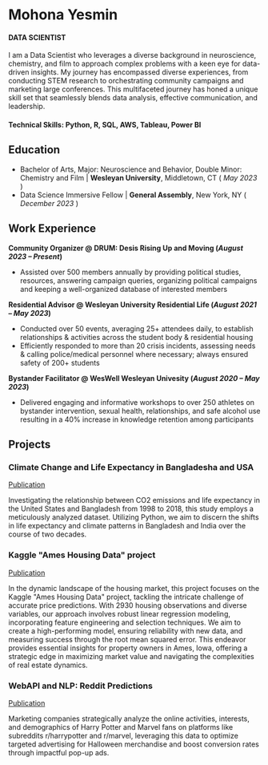 # Mohona Yesmin

#### DATA SCIENTIST
I am a Data Scientist who leverages a diverse background in neuroscience, chemistry, and film to approach
complex problems with a keen eye for data-driven insights. My journey has encompassed diverse experiences,
from conducting STEM research to orchestrating community campaigns and marketing large conferences. This
multifaceted journey has honed a unique skill set that seamlessly blends data analysis, effective
communication, and leadership.

#### Technical Skills: Python, R, SQL, AWS, Tableau, Power BI

## Education		
- Bachelor of Arts, Major: Neuroscience and Behavior, Double Minor: Chemistry and Film | **Wesleyan University**, Middletown, CT ( _May 2023_ )
- Data Science Immersive Fellow | **General Assembly**, New York, NY ( _December 2023_ )

## Work Experience
**Community Organizer @ DRUM: Desis Rising Up and Moving (_August 2023 – Present_)**
- Assisted over 500 members annually by providing political studies, resources, answering campaign queries, organizing political campaigns and keeping a well-organized database of interested members

**Residential Advisor @ Wesleyan University Residential Life (_August 2021 – May 2023_)**
- Conducted over 50 events, averaging 25+ attendees daily, to establish relationships & activities across the student body & residential housing
- Efficiently responded to more than 20 crisis incidents, assessing needs & calling police/medical personnel where necessary; always ensured safety of 200+ students
  
**Bystander Facilitator @ WesWell Wesleyan Univesity (_August 2020 – May 2023_)**
- Delivered engaging and informative workshops to over 250 athletes on bystander intervention, sexual health, relationships, and safe alcohol use resulting in a 40% increase in knowledge retention among participants

## Projects
### Climate Change and Life Expectancy in Bangladesha and USA
[Publication](https://github.com/mohona-yesmin/Climate-Change)

Investigating the relationship between CO2 emissions and life expectancy in the United States and Bangladesh from 1998 to 2018, this study employs a meticulously analyzed dataset. Utilizing Python, we aim to discern the shifts in life expectancy and climate patterns in Bangladesh and India over the course of two decades.

### Kaggle "Ames Housing Data" project
[Publication](https://github.com/mohona-yesmin/Kaggle-Ames-Housing-Data)

In the dynamic landscape of the housing market, this project focuses on the Kaggle "Ames Housing Data" project, tackling the intricate challenge of accurate price predictions. With 2930 housing observations and diverse variables, our approach involves robust linear regression modeling, incorporating feature engineering and selection techniques. We aim to create a high-performing model, ensuring reliability with new data, and measuring success through the root mean squared error. This endeavor provides essential insights for property owners in Ames, Iowa, offering a strategic edge in maximizing market value and navigating the complexities of real estate dynamics.

### WebAPI and NLP: Reddit Predictions
[Publication](https://github.com/mohona-yesmin/Reddit-NLP-Harry-Potter-Marvel)

Marketing companies strategically analyze the online activities, interests, and demographics of Harry Potter and Marvel fans on platforms like subreddits r/harrypotter and r/marvel, leveraging this data to optimize targeted advertising for Halloween merchandise and boost conversion rates through impactful pop-up ads.
